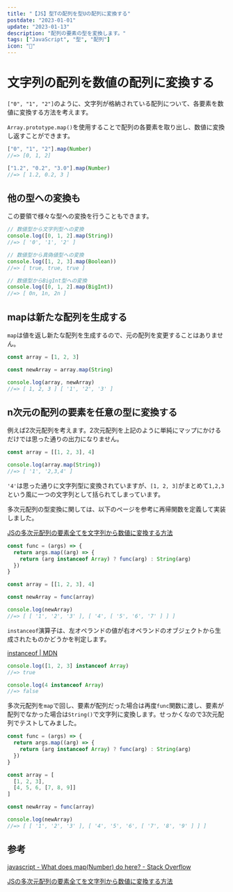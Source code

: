 ```yaml
---
title: "【JS】型Tの配列を型Uの配列に変換する"
postdate: "2023-01-01"
update: "2023-01-13"
description: "配列の要素の型を変換します。"
tags: ["JavaScript", "型", "配列"]
icon: "🧸"
---
```


# 文字列の配列を数値の配列に変換する

`["0", "1", "2"]`のように、文字列が格納されている配列について、各要素を数値に変換する方法を考えます。

`Array.prototype.map()`を使用することで配列の各要素を取り出し、数値に変換し返すことができます。

```js
["0", "1", "2"].map(Number)
//=> [0, 1, 2]

["1.2", "0.2", "3.0"].map(Number)
//=> [ 1.2, 0.2, 3 ]
```

## 他の型への変換も

この要領で様々な型への変換を行うこともできます。

```js
// 数値型から文字列型への変換
console.log([0, 1, 2].map(String))
//=> [ '0', '1', '2' ]

// 数値型から真偽値型への変換
console.log([1, 2, 3].map(Boolean))
//=> [ true, true, true ]

// 数値型からBigInt型への変換
console.log([0, 1, 2].map(BigInt))
//=> [ 0n, 1n, 2n ]
```

## mapは新たな配列を生成する

`map`は値を返し新たな配列を生成するので、元の配列を変更することはありません。

```js
const array = [1, 2, 3]

const newArray = array.map(String)

console.log(array, newArray)
//=> [ 1, 2, 3 ] [ '1', '2', '3' ]
```

## n次元の配列の要素を任意の型に変換する

例えば2次元配列を考えます。2次元配列を上記のように単純にマップにかけるだけでは思った通りの出力になりません。

```js
const array = [[1, 2, 3], 4]

console.log(array.map(String))
//=> [ '1', '2,3,4' ]
```

`'4'`は思った通りに文字列型に変換されていますが、`[1, 2, 3]`がまとめて`1,2,3`という風に一つの文字列として括られてしまっています。

多次元配列の型変換に関しては、以下のページを参考に再帰関数を定義して実装しました。

[JSの多次元配列の要素全てを文字列から数値に変換する方法](https://teratail.com/questions/334737)

```js
const func = (args) => {
  return args.map((arg) => {
    return (arg instanceof Array) ? func(arg) : String(arg)
  })
}

const array = [[1, 2, 3], 4]

const newArray = func(array)

console.log(newArray)
//=> [ [ '1', '2', '3' ], [ '4', [ '5', '6', '7' ] ] ]
```

`instanceof`演算子は、左オペランドの値が右オペランドのオブジェクトから生成されたものかどうかを判定します。

[instanceof | MDN](https://developer.mozilla.org/ja/docs/Web/JavaScript/Reference/Operators/instanceof)

```js
console.log([1, 2, 3] instanceof Array)
//=> true

console.log(4 instanceof Array)
//=> false
```

多次元配列を`map`で回し、要素が配列だった場合は再度`func`関数に渡し、要素が配列でなかった場合は`String()`で文字列に変換します。せっかくなので3次元配列でテストしてみました。

```js
const func = (args) => {
  return args.map((arg) => {
    return (arg instanceof Array) ? func(arg) : String(arg)
  })
}

const array = [
  [1, 2, 3],
  [4, 5, 6, [7, 8, 9]]
]

const newArray = func(array)

console.log(newArray)
//=> [ [ '1', '2', '3' ], [ '4', '5', '6', [ '7', '8', '9' ] ] ]
```

## 参考

[javascript - What does map(Number) do here? - Stack Overflow](https://stackoverflow.com/questions/48343478/what-does-mapnumber-do-here)

[JSの多次元配列の要素全てを文字列から数値に変換する方法](https://teratail.com/questions/334737)
